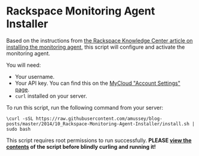 # Rackspace Monitoring Agent Installer

Based on the instructions from [the Rackspace Knowledge Center article on installing the monitoring agent](http://www.rackspace.com/knowledge_center/article/install-the-cloud-monitoring-agent), this script will configure and activate the monitoring agent.

You will need:

 - Your username.
 - Your API key.  You can find this on the [MyCloud "Account Settings" page](https://mycloud.rackspace.com/account#settings).
 - `curl` installed on your server.

To run this script, run the following command from your server:

    \curl -sSL https://raw.githubusercontent.com/amussey/blog-posts/master/2014/10_Rackspace-Monitoring-Agent-Installer/install.sh | sudo bash

This script requires root permissions to run successfully.  **PLEASE [view the contents](https://github.com/amussey/blog-posts/blob/master/2014/10_Rackspace-Monitoring-Agent-Installer/install.sh) of the script before blindly curling and running it!**

